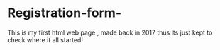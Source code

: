 # Registration-form-
This is my first html web page , made back in 2017 thus its just kept to check where it all started!
